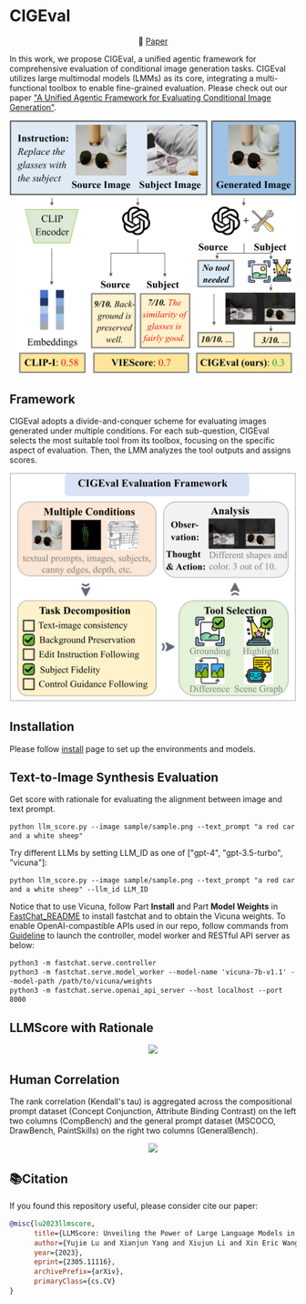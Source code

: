 # CIGEval
<p align="center">
   📃 <a href="" target="_blank">Paper</a>
</p>
In this work, we propose CIGEval, a unified agentic framework for comprehensive evaluation of conditional image generation tasks. CIGEval utilizes large multimodal models (LMMs) as its core, integrating a multi-functional toolbox to enable fine-grained evaluation.
Please check out our paper <a href="" target="_blank">"A Unified Agentic Framework for Evaluating Conditional Image
Generation"</a>.
<p align="center">
<img src="assets/overview.png"></img>
</p>

## Framework
CIGEval adopts a divide-and-conquer scheme for evaluating images generated under multiple conditions. For each sub-question, CIGEval selects the most suitable tool from its toolbox, focusing on the specific aspect of evaluation. Then, the LMM analyzes the tool outputs and assigns scores.
<p align="center">
<img src="assets/framework.png" ></img>
</p>



## Installation
Please follow [install](INSTALL.md) page to set up the environments and models.

## Text-to-Image Synthesis Evaluation
Get score with rationale for evaluating the alignment between image and text prompt.
```
python llm_score.py --image sample/sample.png --text_prompt "a red car and a white sheep"
```

Try different LLMs by setting LLM_ID as one of ["gpt-4", "gpt-3.5-turbo", "vicuna"]:
```
python llm_score.py --image sample/sample.png --text_prompt "a red car and a white sheep" --llm_id LLM_ID
```

Notice that to use Vicuna, follow Part **Install** and Part **Model Weights** in [FastChat_README](https://github.com/lm-sys/FastChat) to install fastchat and to obtain the Vicuna weights.
To enable OpenAI-compastible APIs used in our repo, follow commands from [Guideline](https://github.com/lm-sys/FastChat/blob/main/docs/openai_api.md) to launch the controller, model worker and RESTful API server as below:
```
python3 -m fastchat.serve.controller
python3 -m fastchat.serve.model_worker --model-name 'vicuna-7b-v1.1' --model-path /path/to/vicuna/weights
python3 -m fastchat.serve.openai_api_server --host localhost --port 8000
```

## LLMScore with Rationale

<p align="center">
<img src="assets/showcase.png" width="1024px"></img>
</p>

## Human Correlation

The rank correlation (Kendall's tau) is aggregated across the compositional prompt dataset (Concept Conjunction, Attribute Binding Contrast) on the left two columns (CompBench) and the general prompt dataset (MSCOCO, DrawBench, PaintSkills) on the right two columns (GeneralBench).
<p align="center">
<img src="assets/vis_kendall.png" width="1024px"></img>
</p>



## 📚Citation

If you found this repository useful, please consider cite our paper:

```bibtex
@misc{lu2023llmscore,
      title={LLMScore: Unveiling the Power of Large Language Models in Text-to-Image Synthesis Evaluation}, 
      author={Yujie Lu and Xianjun Yang and Xiujun Li and Xin Eric Wang and William Yang Wang},
      year={2023},
      eprint={2305.11116},
      archivePrefix={arXiv},
      primaryClass={cs.CV}
}
```
